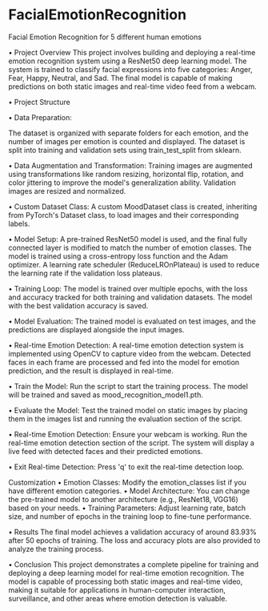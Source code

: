 # FacialEmotionRecognition
Facial Emotion Recognition for 5 different human emotions


• Project Overview
  This project involves building and deploying a real-time emotion recognition system using a ResNet50 deep learning model. The system is trained to classify facial expressions into five categories: Anger, Fear, Happy, Neutral, and Sad. The final model is capable of making predictions on both static images and real-time video feed from a webcam.
  
• Project Structure

• Data Preparation:

The dataset is organized with separate folders for each emotion, and the number of images per emotion is counted and displayed.
The dataset is split into training and validation sets using train_test_split from sklearn.

• Data Augmentation and Transformation:
Training images are augmented using transformations like random resizing, horizontal flip, rotation, and color jittering to improve the model's generalization ability.
Validation images are resized and normalized.

• Custom Dataset Class:
A custom MoodDataset class is created, inheriting from PyTorch's Dataset class, to load images and their corresponding labels.

• Model Setup:
A pre-trained ResNet50 model is used, and the final fully connected layer is modified to match the number of emotion classes.
The model is trained using a cross-entropy loss function and the Adam optimizer.
A learning rate scheduler (ReduceLROnPlateau) is used to reduce the learning rate if the validation loss plateaus.

• Training Loop:
The model is trained over multiple epochs, with the loss and accuracy tracked for both training and validation datasets.
The model with the best validation accuracy is saved.

• Model Evaluation:
The trained model is evaluated on test images, and the predictions are displayed alongside the input images.

• Real-time Emotion Detection:
A real-time emotion detection system is implemented using OpenCV to capture video from the webcam.
Detected faces in each frame are processed and fed into the model for emotion prediction, and the result is displayed in real-time.

• Train the Model:
Run the script to start the training process.
The model will be trained and saved as mood_recognition_model1.pth.

• Evaluate the Model:
Test the trained model on static images by placing them in the images list and running the evaluation section of the script.

• Real-time Emotion Detection:
Ensure your webcam is working.
Run the real-time emotion detection section of the script.
The system will display a live feed with detected faces and their predicted emotions.

• Exit Real-time Detection:
Press 'q' to exit the real-time detection loop.

Customization
• Emotion Classes: Modify the emotion_classes list if you have different emotion categories.
• Model Architecture: You can change the pre-trained model to another architecture (e.g., ResNet18, VGG16) based on your needs.
• Training Parameters: Adjust learning rate, batch size, and number of epochs in the training loop to fine-tune performance.

• Results
The final model achieves a validation accuracy of around 83.93% after 50 epochs of training. The loss and accuracy plots are also provided to analyze the training process.

• Conclusion
This project demonstrates a complete pipeline for training and deploying a deep learning model for real-time emotion recognition. The model is capable of processing both static images and real-time video, making it suitable for applications in human-computer interaction, surveillance, and other areas where emotion detection is valuable.
